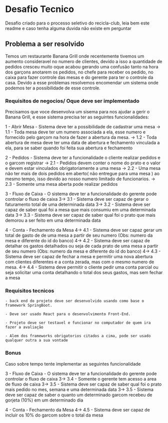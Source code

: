 

# Desafio Tecnico

Desafio criado para o processo seletivo do recicla-club, leia bem este readme e caso tenha alguma duvida não existe em perguntar

## Problema a ser resolvido

Temos um restaurante Banana Grill onde recentemente tivemos um aumento consideravel no numero de clientes, devido a isso a quantidade de pedidos cresceu muito
oque acabou gerando uma  confusão tanto na hora dos garçons anotarem os pedidos, no chefe para receber os pedido, no caixa para fazer controle das mesas e do gerente para ter o controle da casa. 
Devido a esse problemas resolvemos encomendar um sistema onde podemos ter a possibilidade de esse controle.

### Requisitos de negocios/ Oque deve ser implementado

Precisamos que voce desenvolva um sisema para nos ajudar a gerir o Banana Grill, e esse sistema precisa ter as seguintes funcionalidades:

1 - Abrir  Mesa - Sistema deve ter a possibilidade de cadastrar uma mesa
    -> 1.1 - Toda mesa deve ter um numero associada a ela, esse numero e fornecido pelo garçom na hora de fazer a abertura da mesa. 
    -> 1.2 - Toda abertura de mesa deve ter uma data de abertura e fechamento vinculada a ela, para se saber quando foi feita sua abertura e fechamento

2 - Pedidos - Sistema deve ter a funcionalidade o cliente realizar pedidos e o garcom registrar
    -> 2.1 - Pedidos devem conter o nome do prato e o valor e  devem estar vinculados obrigatoriamente a uma mesa
    -> 2.2 - Uma mesa não ter mais de dois pedidos em aberto( não entregue para uma mesa ) ao mesmo tempo, isso devido ao nosso numero limitado de funcionarios.
    -> 2.3 - Somente uma mesa aberta pode realizar pedidos
    
3 - Fluxo de Caixa - O sistema deve ter a funcionalidade do gerente pode controlar o fluxo de caixa
    3-> 3.1 - Sistema deve ser capaz de gerar o faturamento total de uma determinada data 
    3-> 3.2 - Sistema deve ser capaz de saber qual foi a mesa que mais consumiu em uma determinada data
    3-> 3.3 - Sistema deve ser capaz de saber qual foi o prato que mais demorou a ser feito em uma determinada data
    
4 - Conta - Fechamento da Mesa
     4-> 4.1 - Sistema deve ser capaz gerar um total de gasto de de uma mesa a partir de seu numero (Obs: numero da mesa e diferente do id do banco)
     4-> 4.2 - Sistema deve ser capaz de detalhar os gastos detalhados ou seja de cada prato de uma mesa a partir de seu numero (Obs: numero da mesa e diferente do id do banco)
     4-> 4.3 - Sistema deve ser capaz de fechar a mesa e permitir uma nova abertura com clientes diferentes e a conta zerada, mas com o mesmo numero de mesa.
     4-> 4.4 - Sistema deve permitir o cliente pedir uma conta parcial ou seja solicitar uma conta detalhando o total dos seus gastos, mas sem fechar a mesa

### Requisitos tecnicos
 
```
- back end do projeto deve ser desenvolvido usando como base o framework SpringBoot.

- Deve ser usado React para o desenvolvimento Front-End.

- Projeto deve ser testavel e funcionar no computador de quem ira fazer a avaliação

- Alem dos frameworks obrigatorios citados a cima, pode ser usado qualquer outra a sua vontade

```

### Bonus

Caso sobre tempo tente implementar as seguintes funcionalidade



3 - Fluxo de Caixa - O sistema deve ter a funcionalidade do gerente pode controlar o fluxo de caixa
    3-> 3.4 - Somente o gerente tem acesso a area de fluxo de caixa
    3-> 3.5 - Sistema deve ser capaz de saber qual foi o prato mais pedido no mes, semana e uma determinada data
    3-> 3.5 - Sistema deve ser capaz de saber o quanto um determinado garcom recebeu de gorjeta (10%) em um determinado dia
    
4 - Conta - Fechamento da Mesa
     4-> 4.5 - Sistema deve ser capaz de incluir os 10% do garcom  sobre o total da mesa
 
